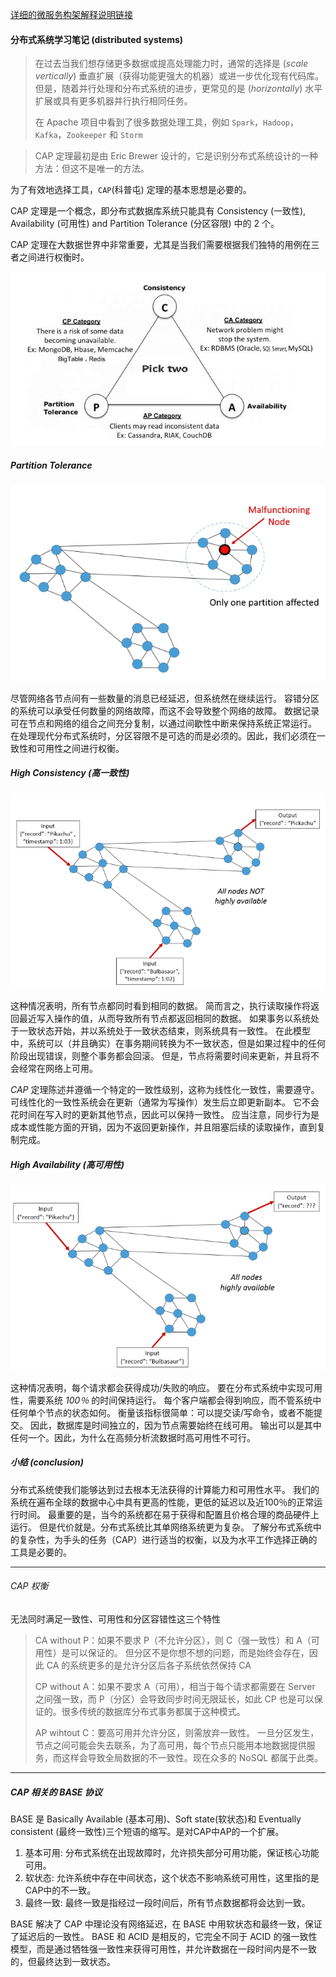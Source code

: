 [详细的微服务构架解释说明链接](https://martinfowler.com/articles/microservices.html)

#### 分布式系统学习笔记 (distributed systems)

> 在过去当我们想存储更多数据或提高处理能力时，通常的选择是 (*scale vertically*) 垂直扩展（获得功能更强大的机器）或进一步优化现有代码库。
> 但是，随着并行处理和分布式系统的进步，更常见的是 (*horizontally*) 水平扩展或具有更多机器并行执行相同任务。
>
> 在 Apache 项目中看到了很多数据处理工具，例如 `Spark`，`Hadoop`，`Kafka`，`Zookeeper` 和 `Storm`

> CAP 定理最初是由 Eric Brewer 设计的，它是识别分布式系统设计的一种方法：但这不是唯一的方法。

为了有效地选择工具，`CAP`(科普屯)  定理的基本思想是必要的。

CAP 定理是一个概念，即分布式数据库系统只能具有 Consistency (一致性), Availability (可用性) and Partition Tolerance (分区容限) 中的 2 个。

CAP 定理在大数据世界中非常重要，尤其是当我们需要根据我们独特的用例在三者之间进行权衡时。

![cap](../images/distributed-cap02.png)

##### Partition Tolerance

![Partition Tolerance](../images/distributed-cap-p.png)

尽管网络各节点间有一些数量的消息已经延迟，但系统然在继续运行。
容错分区的系统可以承受任何数量的网络故障，而这不会导致整个网络的故障。
数据记录可在节点和网络的组合之间充分复制，以通过间歇性中断来保持系统正常运行。
在处理现代分布式系统时，分区容限不是可选的而是必须的。因此，我们必须在一致性和可用性之间进行权衡。

##### High Consistency (高一致性)

![High Consistency](../images/distributed-cap-c.png)

这种情况表明，所有节点都同时看到相同的数据。
简而言之，执行读取操作将返回最近写入操作的值，从而导致所有节点都返回相同的数据。
如果事务以系统处于一致状态开始，并以系统处于一致状态结束，则系统具有一致性。
在此模型中，系统可以（并且确实）在事务期间转换为不一致状态，但是如果过程中的任何阶段出现错误，则整个事务都会回滚。
但是，节点将需要时间来更新，并且将不会经常在网络上可用。

*CAP* 定理陈述并遵循一个特定的一致性级别，这称为线性化一致性，需要遵守。
可线性化的一致性系统会在更新（通常为写操作）发生后立即更新副本。
它不会花时间在写入时的更新其他节点，因此可以保持一致性。
应当注意，同步行为是成本或性能方面的开销，因为不返回更新操作，并且阻塞后续的读取操作，直到复制完成。

##### High Availability (高可用性)

![高可用性](../images/distributed-cap-a.png)

这种情况表明，每个请求都会获得成功/失败的响应。
要在分布式系统中实现可用性，需要系统 *100％* 的时间保持运行。
每个客户端都会得到响应，而不管系统中任何单个节点的状态如何。
衡量该指标很简单：可以提交读/写命令，或者不能提交。
因此，数据库是时间独立的，因为节点需要始终在线可用。
输出可以是其中任何一个。因此，为什么在高频分析流数据时高可用性不可行。

##### 小结 (conclusion)

分布式系统使我们能够达到过去根本无法获得的计算能力和可用性水平。
我们的系统在遍布全球的数据中心中具有更高的性能，更低的延迟以及近100％的正常运行时间。
最重要的是，当今的系统都在易于获得和配置且价格合理的商品硬件上运行。
但是代价就是。分布式系统比其单网络系统更为复杂。
了解分布式系统中的复杂性，为手头的任务（CAP）进行适当的权衡，以及为水平工作选择正确的工具是必要的。

---

###### CAP 权衡

无法同时满足一致性、可用性和分区容错性这三个特性

> CA without P：如果不要求 P（不允许分区），则 C（强一致性）和 A（可用性）是可以保证的。
> 但分区不是你想不想的问题，而是始终会存在，因此 CA 的系统更多的是允许分区后各子系统依然保持 CA
>
> CP without A：如果不要求 A（可用），相当于每个请求都需要在 Server 之间强一致，而 P（分区）会导致同步时间无限延长，如此 CP 也是可以保证的。很多传统的数据库分布式事务都属于这种模式。
>
> AP wihtout C：要高可用并允许分区，则需放弃一致性。
> 一旦分区发生，节点之间可能会失去联系，为了高可用，每个节点只能用本地数据提供服务，而这样会导致全局数据的不一致性。现在众多的 NoSQL 都属于此类。

---

##### CAP 相关的 BASE 协议

BASE 是 Basically Available (基本可用)、Soft state(软状态)和 Eventually consistent (最终一致性)三个短语的缩写。是对CAP中AP的一个扩展。

1. 基本可用: 分布式系统在出现故障时，允许损失部分可用功能，保证核心功能可用。
2. 软状态: 允许系统中存在中间状态，这个状态不影响系统可用性，这里指的是CAP中的不一致。
3. 最终一致: 最终一致是指经过一段时间后，所有节点数据都将会达到一致。

BASE 解决了 CAP 中理论没有网络延迟，在 BASE 中用软状态和最终一致，保证了延迟后的一致性。
BASE 和 ACID 是相反的，它完全不同于 ACID 的强一致性模型，而是通过牺牲强一致性来获得可用性，并允许数据在一段时间内是不一致的，但最终达到一致状态。